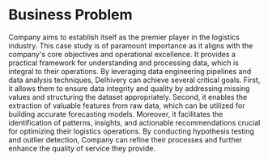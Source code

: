 # Business Problem

Company aims to establish itself as the premier player in the logistics industry. This case study is of paramount importance as it aligns with the company's core objectives and operational excellence.
It provides a practical framework for understanding and processing data, which is integral to their operations. By leveraging data engineering pipelines and data analysis techniques, Delhivery can achieve several critical goals.
First, it allows them to ensure data integrity and quality by addressing missing values and structuring the dataset appropriately.
Second, it enables the extraction of valuable features from raw data, which can be utilized for building accurate forecasting models.
Moreover, it facilitates the identification of patterns, insights, and actionable recommendations crucial for optimizing their logistics operations.
By conducting hypothesis testing and outlier detection, Company can refine their processes and further enhance the quality of service they provide.
